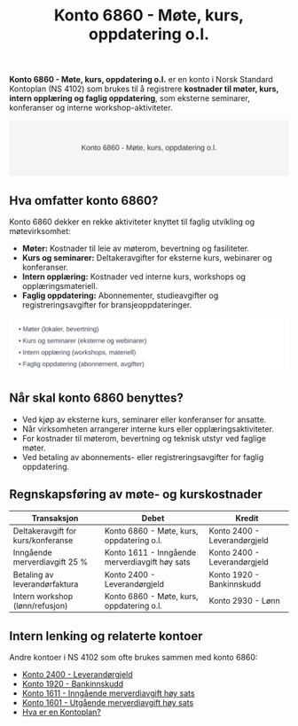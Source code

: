 ﻿---
title: "Konto 6860 - Møte, kurs, oppdatering o.l."
seoTitle: "Konto 6860 | Møte, kurs, oppdatering o.l. | Kontoplan"
description: "Konto 6860 brukes for kostnader til møter, kurs, intern opplæring og faglig oppdatering. Se bokføring, MVA-regler og typiske føringer i norsk kontoplan."
summary: "Slik fører du møte-, kurs- og oppdateringskostnader på konto 6860 med riktige MVA-regler."
---

**Konto 6860 - Møte, kurs, oppdatering o.l.** er en konto i Norsk Standard Kontoplan (NS 4102) som brukes til å registrere **kostnader til møter, kurs, intern opplæring og faglig oppdatering**, som eksterne seminarer, konferanser og interne workshop-aktiviteter.

![Illustrasjon av konto 6860 - Møte, kurs, oppdatering o.l.](6860-mote-kurs-oppdatering-o-l-image.svg)

## Hva omfatter konto 6860?

Konto 6860 dekker en rekke aktiviteter knyttet til faglig utvikling og møtevirksomhet:

* **Møter:** Kostnader til leie av møterom, bevertning og fasiliteter.
* **Kurs og seminarer:** Deltakeravgifter for eksterne kurs, webinarer og konferanser.
* **Intern opplæring:** Kostnader ved interne kurs, workshops og opplæringsmateriell.
* **Faglig oppdatering:** Abonnementer, studieavgifter og registreringsavgifter for bransjeoppdateringer.

![Typer møte, kurs og oppdatering](mote-kurs-typer.svg)

## Når skal konto 6860 benyttes?

* Ved kjøp av eksterne kurs, seminarer eller konferanser for ansatte.
* Når virksomheten arrangerer interne kurs eller opplæringsaktiviteter.
* For kostnader til møterom, bevertning og teknisk utstyr ved faglige møter.
* Ved betaling av abonnements- eller registreringsavgifter for faglig oppdatering.

## Regnskapsføring av møte- og kurskostnader

| Transaksjon                             | Debet                                      | Kredit                       |
|-----------------------------------------|--------------------------------------------|------------------------------|
| Deltakeravgift for kurs/konferanse      | Konto 6860 - Møte, kurs, oppdatering o.l.  | Konto 2400 - Leverandørgjeld |
| Inngående merverdiavgift 25 %           | Konto 1611 - Inngående merverdiavgift høy sats | Konto 2400 - Leverandørgjeld |
| Betaling av leverandørfaktura           | Konto 2400 - Leverandørgjeld               | Konto 1920 - Bankinnskudd    |
| Intern workshop (lønn/refusjon)         | Konto 6860 - Møte, kurs, oppdatering o.l.  | Konto 2930 - Lønn            |

## Intern lenking og relaterte kontoer

Andre kontoer i NS 4102 som ofte brukes sammen med konto 6860:

* [Konto 2400 - Leverandørgjeld](/blogs/kontoplan/2400-leverandorgjeld "Konto 2400 - Leverandørgjeld")
* [Konto 1920 - Bankinnskudd](/blogs/kontoplan/1920-bankinnskudd "Konto 1920 - Bankinnskudd")
* [Konto 1611 - Inngående merverdiavgift høy sats](/blogs/kontoplan/1611-inngaaende-merverdiavgift-hoy-sats "Konto 1611 - Inngående merverdiavgift høy sats")
* [Konto 1601 - Utgående merverdiavgift høy sats](/blogs/kontoplan/1601-utgaende-merverdiavgift-hoy-sats "Konto 1601 - Utgående merverdiavgift høy sats")
* [Hva er en Kontoplan?](/blogs/regnskap/hva-er-kontoplan "Hva er en Kontoplan? Komplett Guide til Kontoplaner i Norsk Regnskap")






